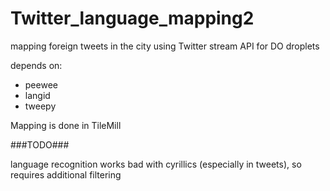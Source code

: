 Twitter_language_mapping2
=========================

mapping foreign tweets in the city using Twitter stream API
for DO droplets

depends on:
* peewee
* langid
* tweepy

Mapping is done in TileMill

###TODO###

language recognition works bad with cyrillics (especially in tweets),
so requires additional filtering


